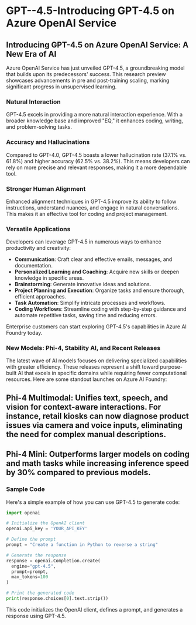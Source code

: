 # GPT--4.5-Introducing GPT-4.5 on Azure OpenAI Service

## Introducing GPT-4.5 on Azure OpenAI Service: A New Era of AI

Azure OpenAI Service has just unveiled GPT-4.5, a groundbreaking model that builds upon its predecessors' success. This research preview showcases advancements in pre and post-training scaling, marking significant progress in unsupervised learning.

### Natural Interaction
GPT-4.5 excels in providing a more natural interaction experience. With a broader knowledge base and improved "EQ," it enhances coding, writing, and problem-solving tasks. 

### Accuracy and Hallucinations
Compared to GPT-4.0, GPT-4.5 boasts a lower hallucination rate (37.1% vs. 61.8%) and higher accuracy (62.5% vs. 38.2%). This means developers can rely on more precise and relevant responses, making it a more dependable tool.

### Stronger Human Alignment
Enhanced alignment techniques in GPT-4.5 improve its ability to follow instructions, understand nuances, and engage in natural conversations. This makes it an effective tool for coding and project management.

### Versatile Applications
Developers can leverage GPT-4.5 in numerous ways to enhance productivity and creativity:
- **Communication**: Craft clear and effective emails, messages, and documentation.
- **Personalized Learning and Coaching**: Acquire new skills or deepen knowledge in specific areas.
- **Brainstorming**: Generate innovative ideas and solutions.
- **Project Planning and Execution**: Organize tasks and ensure thorough, efficient approaches.
- **Task Automation**: Simplify intricate processes and workflows.
- **Coding Workflows**: Streamline coding with step-by-step guidance and automate repetitive tasks, saving time and reducing errors.

Enterprise customers can start exploring GPT-4.5's capabilities in Azure AI Foundry today.

### New Models: Phi-4, Stability AI, and Recent Releases
The latest wave of AI models focuses on delivering specialized capabilities with greater efficiency. These releases represent a shift toward purpose-built AI that excels in specific domains while requiring fewer computational resources. Here are some standout launches on Azure AI Foundry:

## Phi-4 Multimodal: Unifies text, speech, and vision for context-aware interactions. For instance, retail kiosks can now diagnose product issues via camera and voice inputs, eliminating the need for complex manual descriptions.

## Phi-4 Mini: Outperforms larger models on coding and math tasks while increasing inference speed by 30% compared to previous models.

### Sample Code
Here's a simple example of how you can use GPT-4.5 to generate code:

```python
import openai

# Initialize the OpenAI client
openai.api_key = 'YOUR_API_KEY'

# Define the prompt
prompt = "Create a function in Python to reverse a string"

# Generate the response
response = openai.Completion.create(
  engine="gpt-4.5",
  prompt=prompt,
  max_tokens=100
)

# Print the generated code
print(response.choices[0].text.strip())
```

This code initializes the OpenAI client, defines a prompt, and generates a response using GPT-4.5. 
